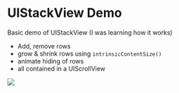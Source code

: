 # UIStackView Demo
Basic demo of UIStackView (I was learning how it works)

- Add, remove rows 
- grow & shrink rows using `intrinsicContentSize()`
- animate hiding of rows 
- all contained in a UIScrollView

<img src="http://f.cl.ly/items/0l1g0Q20252b2G2L2k1P/Image%202016-02-08%20at%206.04.46%20pm.png" />

